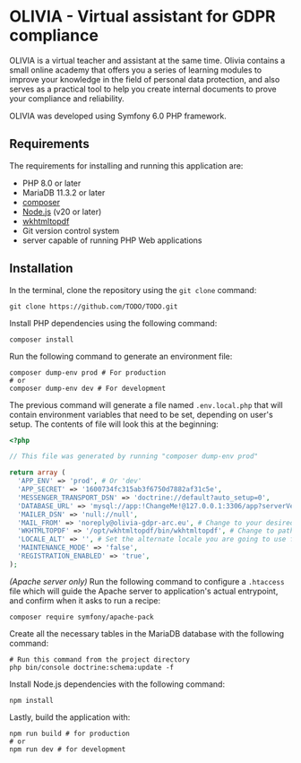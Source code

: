 OLIVIA - Virtual assistant for GDPR compliance
===

OLIVIA is a virtual teacher and assistant at the same time. Olivia contains a small online academy that offers you a series of learning modules to improve your knowledge in the field of personal data protection, and also serves as a practical tool to help you create internal documents to prove your compliance and reliability.

OLIVIA was developed using Symfony 6.0 PHP framework.

Requirements
---
 The requirements for installing and running this application are:
- PHP 8.0 or later
- MariaDB 11.3.2 or later
- [composer](https://getcomposer.org/)
- [Node.js](https://nodejs.org/en) (v20 or later)
- [wkhtmltopdf](https://wkhtmltopdf.org/)
- Git version control system
- server capable of running PHP Web applications

Installation
---
In the terminal, clone the repository using the `git clone` command:
```shell
git clone https://github.com/TODO/TODO.git
```

Install PHP dependencies using the following command:
```shell
composer install
```

Run the following command to generate an environment file:
```shell
composer dump-env prod # For production
# or
composer dump-env dev # For development 
```

The previous command will generate a file named `.env.local.php` that will contain environment variables that need to be set, depending on user's setup. The contents of file will look this at the beginning:
```php
<?php

// This file was generated by running "composer dump-env prod"

return array (
  'APP_ENV' => 'prod', # Or 'dev'
  'APP_SECRET' => '1600734fc315ab3f6750d7882af31c5e',
  'MESSENGER_TRANSPORT_DSN' => 'doctrine://default?auto_setup=0',
  'DATABASE_URL' => 'mysql://app:!ChangeMe!@127.0.0.1:3306/app?serverVersion=8&charset=utf8mb4', # Change to URL of your MariaDB databse
  'MAILER_DSN' => 'null://null',
  'MAIL_FROM' => 'noreply@olivia-gdpr-arc.eu', # Change to your desired sender e-mail address
  'WKHTMLTOPDF' => '/opt/wkhtmltopdf/bin/wkhtmltopdf', # Change to path of wkhtmltopdf executable on your system
  'LOCALE_ALT' => '', # Set the alternate locale you are going to use for your OLIVIA app
  'MAINTENANCE_MODE' => 'false',
  'REGISTRATION_ENABLED' => 'true',
);
```

*(Apache server only)* Run the following command to configure a `.htaccess` file which will guide the Apache server to application's actual entrypoint, and confirm when it asks to run a recipe:
```shell
composer require symfony/apache-pack
```

Create all the necessary tables in the MariaDB database with the following command:
```shell
# Run this command from the project directory
php bin/console doctrine:schema:update -f
```

Install Node.js dependencies with the following command:
```shell
npm install
```

Lastly, build the application with:
```shell
npm run build # for production
# or
npm run dev # for development
```
